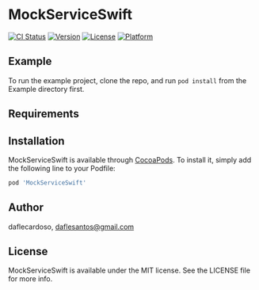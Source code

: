 # MockServiceSwift

[![CI Status](https://img.shields.io/travis/daflecardoso/MockServiceSwift.svg?style=flat)](https://travis-ci.org/daflecardoso/MockServiceSwift)
[![Version](https://img.shields.io/cocoapods/v/MockServiceSwift.svg?style=flat)](https://cocoapods.org/pods/MockServiceSwift)
[![License](https://img.shields.io/cocoapods/l/MockServiceSwift.svg?style=flat)](https://cocoapods.org/pods/MockServiceSwift)
[![Platform](https://img.shields.io/cocoapods/p/MockServiceSwift.svg?style=flat)](https://cocoapods.org/pods/MockServiceSwift)

## Example

To run the example project, clone the repo, and run `pod install` from the Example directory first.

## Requirements

## Installation

MockServiceSwift is available through [CocoaPods](https://cocoapods.org). To install
it, simply add the following line to your Podfile:

```ruby
pod 'MockServiceSwift'
```

## Author

daflecardoso, daflesantos@gmail.com

## License

MockServiceSwift is available under the MIT license. See the LICENSE file for more info.
